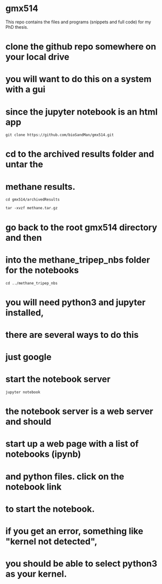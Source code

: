 # gmx514
This repo contains the files and programs (snippets and full code) for my PhD thesis. 

# clone the github repo somewhere on your local drive
# you will want to do this on a system with a gui
# since the jupyter notebook is an html app

`git clone https://github.com/bioSandMan/gmx514.git`

# cd to the archived results folder and untar the
# methane results. 

`cd gmx514/archivedResults`

`tar -xvzf methane.tar.gz`

# go back to the root gmx514 directory and then
# into the methane_tripep_nbs folder for the notebooks

`cd ../methane_tripep_nbs`

# you will need python3 and jupyter installed,
# there are several ways to do this
# just google

# start the notebook server

`jupyter notebook`

# the notebook server is a web server and should 
# start up a web page with a list of notebooks (ipynb)
# and python files. click on the notebook link
# to start the notebook. 

# if you get an error, something like "kernel not detected",
# you should be able to select python3 as your kernel.